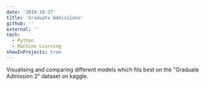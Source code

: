 ```yaml
---
date: '2019-10-27'
title: 'Graduate Admissions'
github: ''
external: ''
tech:
  - Python
  - Machine Learning
showInProjects: true
---
```


Visualising and comparing different models which fits best on the "Graduate Admission 2" dataset on kaggle.
